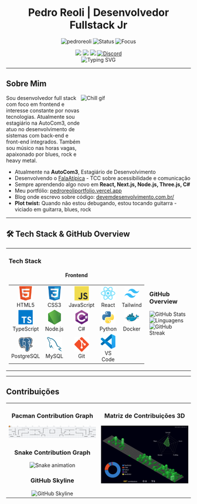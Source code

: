 <div align="center">
  <h1>Pedro Reoli | Desenvolvedor Fullstack Jr</h1>
  
  <p>
    <img src="https://komarev.com/ghpvc/?username=pedroreoli&label=Visitantes&color=0e75b6&style=flat" alt="pedroreoli" />
    <img src="https://img.shields.io/badge/Status-Codando%20Agora-brightgreen?style=flat&logo=visual-studio-code&logoColor=white" alt="Status" />
    <img src="https://img.shields.io/badge/Foco-Frontend%20Avançado-blue?style=flat&logo=react" alt="Focus" />
  </p>

  <div>
    <a href="https://www.youtube.com/@DevDesenvolvimento"><img src="https://img.shields.io/badge/YouTube-FF0000?style=for-the-badge&logo=youtube&logoColor=white" /></a>
    <a href="https://www.instagram.com/01_dev_em_desenvolvimento/"><img src="https://img.shields.io/badge/Instagram-E4405F?style=for-the-badge&logo=instagram&logoColor=white" /></a>
    <a href="https://www.linkedin.com/in/pedro-lucas-reis-de-oliveira-sousa-a93945171/"><img src="https://img.shields.io/badge/LinkedIn-0077B5?style=for-the-badge&logo=linkedin&logoColor=white" /></a>
    <a href="https://discord.gg/teDfu39G7r"><img src="https://img.shields.io/badge/Discord-5865F2?style=for-the-badge&logo=discord&logoColor=white" alt="Discord" /></a>
  </div>
  
  <img src="https://readme-typing-svg.herokuapp.com?font=Fira+Code&weight=600&size=24&pause=1000&color=6E56CF&center=true&vCenter=true&random=false&width=600&lines=Desenvolvedor+Frontend+Especialista;Desenvolvedor+Full+Stack;Criador+de+Interfaces+Imersivas;Entusiasta+de+React+e+Next.js;Artista+do+Código;Músico+nas+Horas+Vagas" alt="Typing SVG" />
</div>

---

## Sobre Mim

<img align="right" alt="Chill gif" src="https://cdn.shopify.com/s/files/1/0578/3696/1997/t/9/assets/lofiboy.gif?v=103461765217895835051680702279" width="300" height="160" />

Sou desenvolvedor full stack com foco em frontend e interesse constante por novas tecnologias. Atualmente sou estagiário na AutoCom3, onde atuo no desenvolvimento de sistemas com back-end e front-end integrados.
Também sou músico nas horas vagas, apaixonado por blues, rock e heavy metal.

- Atualmente na **AutoCom3**, Estagiário de Desenvolvimento
- Desenvolvendo o [FalaAtípica](https://github.com/PedroReoli/falatipica-tutor) - TCC sobre acessibilidade e comunicação
- Sempre aprendendo algo novo em **React, Next.js, Node.js, Three.js, C#**
- Meu portfólio: [pedroreoliportfolio.vercel.app](https://pedroreoliportfolio.vercel.app)
- Blog onde escrevo sobre código: [devemdesenvolvimento.com.br/](https://www.devemdesenvolvimento.com.br/)
- **Plot twist:** Quando não estou debugando, estou tocando guitarra - viciado em guitarra, blues, rock

---

## 🛠️ Tech Stack & GitHub Overview

<div align="center">
  <table>
    <tr>
      <td width="50%">
        <h3>Tech Stack</h3>
        <div align="center">
          <h4>Frontend</h4>
          <table>
            <tr>
              <td align="center"><img src="https://raw.githubusercontent.com/devicons/devicon/master/icons/html5/html5-original.svg" width="40" /><br>HTML5</td>
              <td align="center"><img src="https://raw.githubusercontent.com/devicons/devicon/master/icons/css3/css3-original.svg" width="40" /><br>CSS3</td>
              <td align="center"><img src="https://raw.githubusercontent.com/devicons/devicon/master/icons/javascript/javascript-original.svg" width="40" /><br>JavaScript</td>
              <td align="center"><img src="https://raw.githubusercontent.com/devicons/devicon/master/icons/react/react-original.svg" width="40" /><br>React</td>
              <td align="center"><img src="https://raw.githubusercontent.com/devicons/devicon/ca28c779441053191ff11710fe24a9e6c23690d6/icons/tailwindcss/tailwindcss-original.svg" width="40" /><br>Tailwind</td>
            </tr>
            <tr>
              <td align="center"><img src="https://raw.githubusercontent.com/devicons/devicon/master/icons/typescript/typescript-original.svg" width="40" /><br>TypeScript</td>
              <td align="center"><img src="https://raw.githubusercontent.com/devicons/devicon/master/icons/nodejs/nodejs-original.svg" width="40" /><br>Node.js</td>
              <td align="center"><img src="https://raw.githubusercontent.com/devicons/devicon/master/icons/csharp/csharp-original.svg" width="40" /><br>C#</td>
              <td align="center"><img src="https://raw.githubusercontent.com/devicons/devicon/master/icons/python/python-original.svg" width="40" /><br>Python</td>
              <td align="center"><img src="https://raw.githubusercontent.com/devicons/devicon/master/icons/docker/docker-original.svg" width="40" /><br>Docker</td>
            </tr>
            <tr>
              <td align="center"><img src="https://raw.githubusercontent.com/devicons/devicon/master/icons/postgresql/postgresql-original.svg" width="40" /><br>PostgreSQL</td>
              <td align="center"><img src="https://raw.githubusercontent.com/devicons/devicon/master/icons/mysql/mysql-original.svg" width="40" /><br>MySQL</td>
              <td align="center"><img src="https://raw.githubusercontent.com/devicons/devicon/master/icons/git/git-original.svg" width="40" /><br>Git</td>
              <td align="center"><img src="https://raw.githubusercontent.com/devicons/devicon/master/icons/vscode/vscode-original.svg" width="40" /><br>VS Code</td>
              <td align="center"></td>
            </tr>
          </table>
        </div>
      </td>
      <td width="50%">
        <h3>GitHub Overview</h3>
        <img width="100%" src="https://github-readme-stats.vercel.app/api?username=pedroreoli&show_icons=true&theme=radical&hide_border=true" alt="GitHub Stats" />
        <img width="100%" src="https://github-readme-stats.vercel.app/api/top-langs/?username=pedroreoli&layout=compact&theme=radical&hide_border=true&hide_title=true" alt="Linguagens" />
        <img width="100%" src="https://github-readme-streak-stats.herokuapp.com/?user=pedroreoli&theme=radical&hide_border=true" alt="GitHub Streak" />
      </td>
    </tr>
  </table>
</div>

---

## Contribuições

<table>
  <tr>
    <td width="50%" align="center" valign="top">
      <h3>Pacman Contribution Graph</h3>
      <picture>
        <source media="(prefers-color-scheme: dark)" srcset="https://raw.githubusercontent.com/PedroReoli/PedroReoli/output/pacman-contribution-graph-dark.svg">
        <source media="(prefers-color-scheme: light)" srcset="https://raw.githubusercontent.com/PedroReoli/PedroReoli/output/pacman-contribution-graph.svg">
        <img alt="pacman contribution graph" src="https://raw.githubusercontent.com/PedroReoli/PedroReoli/output/pacman-contribution-graph.svg" width="100%">
      </picture>
      <br/>
      <h3>Snake Contribution Graph</h3>
      <img src="https://raw.githubusercontent.com/PedroReoli/PedroReoli/output/github-contribution-grid-snake.svg" alt="Snake animation" width="100%" />
      <br/>
      <h3>GitHub Skyline</h3>
      <img src="https://github.com/PedroReoli/PedroReoli/raw/main/assets/skyline.gif" alt="GitHub Skyline" width="100%" />
    </td>
    <td width="50%" align="center" valign="top">
      <h3>Matriz de Contribuições 3D</h3>
      <img src="./profile-3d-contrib/profile-night-green.svg" alt="3D Profile" width="100%" />
    </td>
  </tr>
</table>
